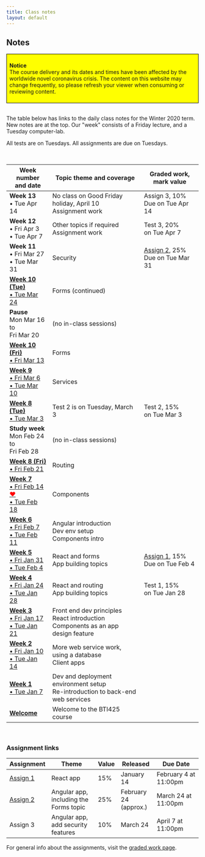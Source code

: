 ```yaml
---
title: Class notes
layout: default
---
```


## Notes

<div style="background-color: yellow; border: 1px solid black; padding: 0.5em;">
<p><b>Notice</b><br>The course delivery and its dates and times have been affected by the worldwide novel coronavirus crisis. The content on this website may change frequently, so please refresh your viewer when consuming or reviewing content.</p>
</div>

<br>

The table below has links to the daily class notes for the Winter 2020 term.  New notes are at the top. Our "week" consists of a Friday lecture, and a Tuesday computer-lab. 

All tests are on Tuesdays. All assignments are due on Tuesdays. 

<br>

Week number<br>and date | Topic theme and coverage | Graded work, mark value
--- | --- | ---
**Week 13**<br>&bull; Tue Apr 14 | No class on Good Friday holiday, April 10<br>Assignment work | Assign 3, 10%<br>Due on Tue Apr 14 | 
**Week 12**<br>&bull; Fri Apr 3<br>&bull; Tue Apr 7 | Other topics if required<br>Assignment work | Test 3, 20%<br>on Tue Apr 7 | 
**Week 11**<br>&bull; Fri Mar 27<br>&bull; Tue Mar 31 | Security | [Assign 2](/graded-work/assign2), 25%<br>Due on Tue Mar 31 | 
**[Week 10 (Tue)](week10)**<br>[&bull; Tue Mar 24](week10) | Forms (continued) | | 
**Pause**<br>Mon Mar 16 to<br>Fri Mar 20 | (no in-class sessions) | | 
**[Week 10 (Fri)](week10)**<br>[&bull; Fri Mar 13](week10) | Forms | | 
**[Week 9](week09)**<br>[&bull; Fri Mar 6<br>&bull; Tue Mar 10](week09) | Services | | 
**[Week 8 (Tue)](week08)**<br>[&bull; Tue Mar 3](week08) | Test 2 is on Tuesday, March 3 | Test 2, 15%<br>on Tue Mar 3| 
**Study week**<br>Mon Feb 24 to<br>Fri Feb 28 | (no in-class sessions) | | 
**[Week 8 (Fri)](week08)**<br>[&bull; Fri Feb 21](week08) | Routing | | 
**[Week 7](week07)**<br>[&bull; Fri Feb 14 <span style="color: red;">&hearts;</span><br>&bull; Tue Feb 18](week07) | Components | | 
**[Week 6](week06)**<br>[&bull; Fri Feb 7<br>&bull; Tue Feb 11](week06) | Angular introduction<br>Dev env setup<br>Components intro | | 
**[Week 5](week05)**<br>[&bull; Fri Jan 31<br>&bull; Tue Feb 4](week05) | React and forms<br>App building topics | [Assign 1](/graded-work/assign1), 15%<br>Due on Tue Feb 4 | 
**[Week 4](week04)**<br>[&bull; Fri Jan 24<br>&bull; Tue Jan 28](week04) | React and routing<br>App building topics | Test 1, 15%<br>on Tue Jan 28 | 
**[Week 3](week03)**<br>[&bull; Fri Jan 17<br>&bull; Tue Jan 21](week03) | Front end dev principles<br>React introduction<br>Components as an app design feature |
**[Week 2](week02)**<br>[&bull; Fri Jan 10<br>&bull; Tue Jan 14](week02) | More web service work, using a database<br>Client apps |
**[Week 1](week01)**<br>[&bull; Tue Jan 7](week01) | Dev and deployment environment setup<br>Re-introduction to back-end web services |
**[Welcome](welcome)** | Welcome to the BTI425 course |

<br>

### Assignment links

Assignment | Theme | Value | Released | Due Date
--- | --- | --- | --- | ---
[Assign 1](/graded-work/assign1) | React app | 15% | January 14 | February 4 at 11:00pm 
[Assign 2](/graded-work/assign2) | Angular app,<br>including the Forms topic | 25% | February 24<br>(approx.) | March 24 at 11:00pm 
Assign 3 | Angular app,<br>add security features | 10% | March 24 | April 7 at 11:00pm

For general info about the assignments, visit the [graded work page](/graded-work). 

<br>
